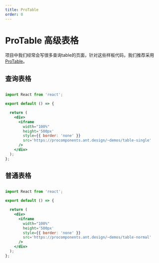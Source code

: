 ```yaml
---
title: ProTable
order: 0
---
```


# ProTable 高级表格

项目中我们经常会写很多查询table的页面，针对这些样板代码，我们推荐采用[ProTable](https://procomponents.ant.design/components/table)。

## 查询表格

```jsx | inline

import React from 'react';

export default () => {

  return (
    <div>
      <iframe 
        width="100%"
        height='500px'
        style={{ border: 'none' }}
        src='https://procomponents.ant.design/~demos/table-single'
      />
    </div>
  );
};
```

## 普通表格

```jsx | inline

import React from 'react';

export default () => {

  return (
    <div>
      <iframe 
        width="100%"
        height='500px'
        style={{ border: 'none' }}
        src='https://procomponents.ant.design/~demos/table-normal'
      />
    </div>
  );
};
```
